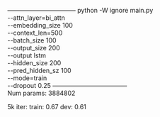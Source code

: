 ———————————	
python  -W ignore main.py\
                --attn_layer=bi_attn\
            --embedding_size 100\
            --context_len=500\
            --batch_size 100\
            --output_size 200\
            --output lstm\
            --hidden_size 200\
            --pred_hidden_sz 100\
            --mode=train\
            --dropout 0.25
————————————	
Num params: 3884802

5k iter:
train: 0.67
dev:   0.61
